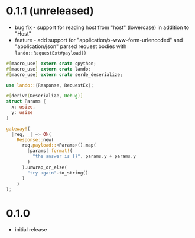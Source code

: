 # 0.1.1 (unreleased)

* bug fix - support for reading host from "host" (lowercase) in addition to "Host"
* feature - add support for "application/x-www-form-urlencoded" and "application/json"
  parsed request bodies with `lando::RequestExt#payload()`

```rust
#[macro_use] extern crate cpython;
#[macro_use] extern crate lando;
#[macro_use] extern crate serde_deserialize;

use lando::{Response, RequestEx};

#[derive(Deserialize, Debug)]
struct Params {
  x: usize,
  y: usize
}

gateway!(
  |req, _| => Ok(
    Response::new(
      req.payload::<Params>().map(
        |params| format!(
          "the answer is {}", params.y + params.y
        )
      ).unwrap_or_else(
        "try again".to_string()
      )
    )
);
```

# 0.1.0

* initial release